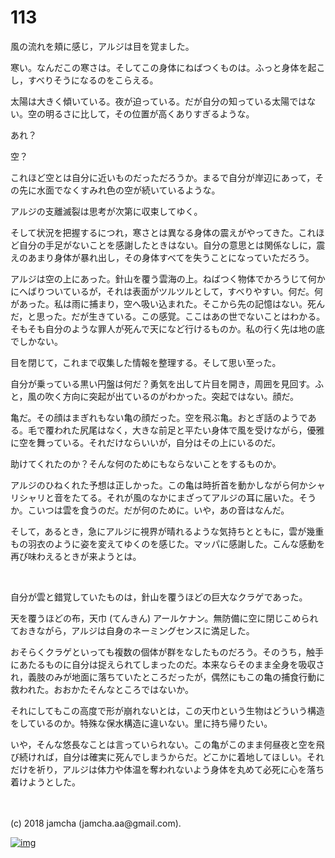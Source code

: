 # 113

風の流れを頬に感じ，アルジは目を覚ました。  

寒い。なんだこの寒さは。そしてこの身体にねばつくものは。ふっと身体を起こし，すべりそうになるのをこらえる。  

太陽は大きく傾いている。夜が迫っている。だが自分の知っている太陽ではない。空の明るさに比して，その位置が高くありすぎるような。  

あれ？  

空？  

これほど空とは自分に近いものだっただろうか。まるで自分が岸辺にあって，その先に水面でなくすみれ色の空が続いているような。  

アルジの支離滅裂は思考が次第に収束してゆく。  

そして状況を把握するにつれ，寒さとは異なる身体の震えがやってきた。これほど自分の手足がないことを感謝したときはない。自分の意思とは関係なしに，震えのあまり身体が暴れ出し，その身体すべてを失うことになっていただろう。  

アルジは空の上にあった。針山を覆う雲海の上。ねばつく物体でかろうじて何かにへばりついているが，それは表面がツルツルとして，すべりやすい。何だ。何があった。私は雨に捕まり，空へ吸い込まれた。そこから先の記憶はない。死んだ，と思った。だが生きている。この感覚。ここはあの世でないことはわかる。そもそも自分のような罪人が死んで天になど行けるものか。私の行く先は地の底でしかない。  

目を閉じて，これまで収集した情報を整理する。そして思い至った。  

自分が乗っている黒い円盤は何だ？勇気を出して片目を開き，周囲を見回す。ふと，風の吹く方向に突起が出ているのがわかった。突起ではない。顔だ。  

亀だ。その顔はまぎれもない亀の顔だった。空を飛ぶ亀。おとぎ話のようである。毛で覆われた尻尾はなく，大きな前足と平たい身体で風を受けながら，優雅に空を舞っている。それだけならいいが，自分はその上にいるのだ。  

助けてくれたのか？そんな何のためにもならないことをするものか。  

アルジのひねくれた予想は正しかった。この亀は時折首を動かしながら何かシャリシャリと音をたてる。それが風のなかにまざってアルジの耳に届いた。そうか。こいつは雲を食うのだ。だが何のために。いや，あの音はなんだ。  

そして，あるとき，急にアルジに視界が晴れるような気持ちとともに，雲が幾重もの羽衣のように姿を変えてゆくのを感じた。マッパに感謝した。こんな感動を再び味わえるときが来ようとは。  

<br>  

自分が雲と錯覚していたものは，針山を覆うほどの巨大なクラゲであった。  

天を覆うほどの布，天巾 (てんきん) アールケナン。無防備に空に閉じこめられておきながら，アルジは自身のネーミングセンスに満足した。  

おそらくクラゲといっても複数の個体が群をなしたものだろう。そのうち，触手にあたるものに自分は捉えられてしまったのだ。本来ならそのまま全身を吸収され，義肢のみが地面に落ちていたところだったが，偶然にもこの亀の捕食行動に救われた。おおかたそんなところではないか。  

それにしてもこの高度で形が崩れないとは，この天巾という生物はどういう構造をしているのか。特殊な保水構造に違いない。里に持ち帰りたい。  

いや，そんな悠長なことは言っていられない。この亀がこのまま何昼夜と空を飛び続ければ，自分は確実に死んでしまうからだ。どこかに着地してほしい。それだけを祈り，アルジは体力や体温を奪われないよう身体を丸めて必死に心を落ち着けようとした。  

<br>  
<br>  
(c) 2018 jamcha (jamcha.aa@gmail.com).  

[![img](http://i.creativecommons.org/l/by-nc-sa/4.0/88x31.png)](http://creativecommons.org/licenses/by-nc-sa/4.0/deed)